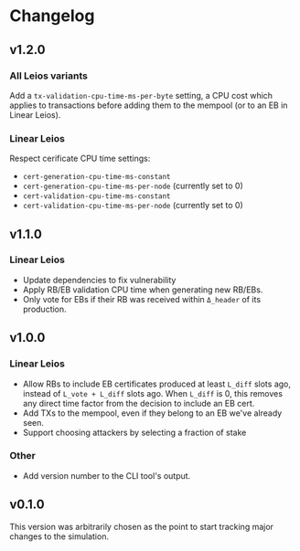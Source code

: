# Changelog

## v1.2.0

### All Leios variants

Add a `tx-validation-cpu-time-ms-per-byte` setting, a CPU cost which applies to transactions before adding them to the mempool (or to an EB in Linear Leios).

### Linear Leios

Respect cerificate CPU time settings:
 - `cert-generation-cpu-time-ms-constant`
 - `cert-generation-cpu-time-ms-per-node` (currently set to 0)
 - `cert-validation-cpu-time-ms-constant`
 - `cert-validation-cpu-time-ms-per-node` (currently set to 0)

## v1.1.0

### Linear Leios

- Update dependencies to fix vulnerability
- Apply RB/EB validation CPU time when generating new RB/EBs.
- Only vote for EBs if their RB was received within `Δ_header` of its production.

## v1.0.0

### Linear Leios

- Allow RBs to include EB certificates produced at least `L_diff` slots ago, instead of `L_vote + L_diff` slots ago. When `L_diff` is 0, this removes any direct time factor from the decision to include an EB cert.
- Add TXs to the mempool, even if they belong to an EB we've already seen.
- Support choosing attackers by selecting a fraction of stake

### Other

- Add version number to the CLI tool's output.

## v0.1.0

This version was arbitrarily chosen as the point to start tracking major changes to the simulation. 